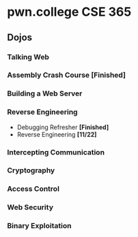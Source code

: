 # pwn.college CSE 365
## Dojos
### Talking Web
### Assembly Crash Course **[Finished]**

### Building a Web Server
### Reverse Engineering
- Debugging Refresher **[Finished]**
- Reverse Engineering **[11/22]**
### Intercepting Communication
### Cryptography

### Access Control

### Web Security

### Binary Exploitation

